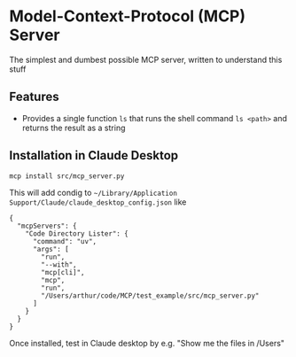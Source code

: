 # Model-Context-Protocol (MCP) Server

The simplest and dumbest possible MCP server, written to understand this stuff

## Features

- Provides a single function `ls` that runs the shell command `ls <path>` and returns the result as a string

## Installation in Claude Desktop
```
mcp install src/mcp_server.py
```

This will add condig to `~/Library/Application Support/Claude/claude_desktop_config.json` like
```
{
  "mcpServers": {
    "Code Directory Lister": {
      "command": "uv",
      "args": [
        "run",
        "--with",
        "mcp[cli]",
        "mcp",
        "run",
        "/Users/arthur/code/MCP/test_example/src/mcp_server.py"
      ]
    }
  }
}
```

Once installed, test in Claude desktop by e.g. "Show me the files in /Users"
